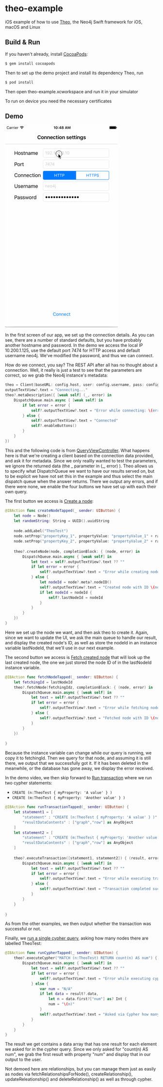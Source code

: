 # theo-example
iOS example of how to use [Theo](https://github.com/GraphStory/neo4j-ios), the Neo4j Swift framework for iOS, macOS and Linux

## Build & Run

If you haven't already, install [CocoaPods](https://cocoapods.org):

```bash
$ gem install cocoapods
```

Then to set up the demo project and install its dependency Theo, run

```bash
$ pod install
```

Then open theo-example.xcworkspace and run it in your simulator

To run on device you need the necessary certificates

## Demo

<img alt="Demo run of the application" src="Demo.gif"/>

In the first screen of our app, we set up the connection details. As you can see, there are a number of standard defaults, but you have probably another hostname and password. In the demo we access the local IP 10.200.1.125, use the default port 7474 for HTTP access and default username neo4j. We've modified the password, and thus we can connect.

How do we connect, you say? The REST API after all has no thought about a connection. Well, it really is just a test to see that the parameters are correct, so we grab the Neo4j instance's metadata:

```swift
theo = Client(baseURL: config.host, user: config.username, pass: config.password)
outputTextView?.text = "Connecting..."
theo?.metaDescription({ [weak self] (_, error) in
    DispatchQueue.main.async { [weak self] in
        if let error = error {
            self?.outputTextView?.text = "Error while connecting: \(error)"
        } else {
            self?.outputTextView?.text = "Connected"
            self?.enableButtons()
        }
    }
})
```

This and the following code is from [QueryViewController](https://github.com/niklassaers/theo-example/blob/master/theo-example/QueryViewController.swift).
What happens here is that we're creating a client based on the connection data provided, and ask it for metadata. Since we only reallly wanted to test the parameters, we ignore the returned data (the _ parameter in (_, error) ). Theo allows us to specify what DispatchQueue we want to have our results served on, but to be explicit we have not set this in the example and thus select the main dispatch queue when the answer returns. There we output any errors, and if there were none, we enable the four buttons we have set up with each their own query.

The first button we access is [Create a node](https://github.com/niklassaers/theo-example/blob/master/theo-example/QueryViewController.swift#L55):

```swift
@IBAction func createNodeTapped(_ sender: UIButton) {
    let node = Node()
    let randomString: String = UUID().uuidString
    
    node.addLabel("TheoTest")
    node.setProp("propertyKey_1", propertyValue: "propertyValue_1" + randomString)
    node.setProp("propertyKey_2", propertyValue: "propertyValue_2" + randomString)
    
    theo?.createNode(node, completionBlock: { (node, error) in
        DispatchQueue.main.async { [weak self] in
            let text = self?.outputTextView?.text ?? ""
            if let error = error {
                self?.outputTextView?.text = "Error while creating node: \(error)\n\n\(text)"
            } else {
                let nodeId = node?.meta?.nodeID()
                self?.outputTextView?.text = "Created node with ID \(nodeId ?? "N/A")\n\n\(text)"
                if let nodeId = nodeId {
                    self?.lastNodeId = nodeId
                }
            }
        }
    })
}
```

Here we set up the node we want, and then ask theo to create it. Again, since we want to update the UI, we ask the main queue to handle our result, and display the created node's ID, as well as store the nodeId in an instance variable lastNodeId, that we'll use in our next example.

The second button we access is [Fetch created node](https://github.com/niklassaers/theo-example/blob/master/theo-example/QueryViewController.swift#L80) that will look up the last created node, the one we just stored the node ID of in the lastNodeId instance variable.

```swift
@IBAction func fetchNodeTapped(_ sender: UIButton) {
    let fetchingId = lastNodeId
    theo?.fetchNode(fetchingIdz, completionBlock: { (node, error) in
        DispatchQueue.main.async { [weak self] in
            let text = self?.outputTextView?.text ?? ""
            if let error = error {
                self?.outputTextView?.text = "Error while fetching node with ID '\(fetchingId)': \(error)\n\n\(text)"
            } else {
                self?.outputTextView?.text = "Fetched node with ID \(node?.meta?.nodeID() ?? "N/A") successfully\n\n\(text)"
            }
        }
    })

}
```
Because the instance variable can change while our query is running, we copy it to fetchingId. Then we query for that node, and assuming it is still there, we output that we successfully got it. If it has been deleted in the meanwhile, or the database has gone away, we display the error received.

In the demo video, we then skip forward to [Run transaction](https://github.com/niklassaers/theo-example/blob/master/theo-example/QueryViewController.swift#L113) where we run two cypher statements:
- ```CREATE (n:TheoTest { myProperty: 'A value' } )```
- ```CREATE (m:TheoTest { myProperty: 'Another value' } )```

```swift
@IBAction func runTransactionTapped(_ sender: UIButton) {
    let statement1 = [
        "statement" : "CREATE (n:TheoTest { myProperty: 'A value' } )" as AnyObject,
        "resultDataContents" : ["graph","row"] as AnyObject
    ]
    let statement2 = [
        "statement" : "CREATE (m:TheoTest { myProperty: 'Another value' } )" as AnyObject,
        "resultDataContents" : ["graph","row"] as AnyObject
    ]
    
    theo?.executeTransaction([statement1, statement2]) { (result, error) in
        DispatchQueue.main.async { [weak self] in
            let text = self?.outputTextView?.text ?? ""
            if let error = error {
                self?.outputTextView?.text = "Error while executing transaction: \(error)\n\n\(text)"
            } else {
                self?.outputTextView?.text = "Transaction completed successfully\n\n\(text)"
            }
        }
    }
    
}
```

As from the other examples, we then output whether the transaction was successful or not.

Finally, we [run a single cypher query](https://github.com/niklassaers/theo-example/blob/master/theo-example/QueryViewController.swift#L95), asking how many nodes there are labelled TheoTest:

```swift
@IBAction func runCypherTapped(_ sender: UIButton) {
    theo?.executeCypher("MATCH (n:TheoTest) RETURN count(n) AS num") { (result, error) in
        DispatchQueue.main.async { [weak self] in
            let text = self?.outputTextView?.text ?? ""
            if let error = error {
                self?.outputTextView?.text = "Error while executing cypher: \(error)\n\n\(text)"
            } else {
                var num = "N/A"
                if let data = result?.data,
                    let n = data.first?["num"] as? Int {
                    num = "\(n)"
                }
                self?.outputTextView?.text = "Asked via Cypher how many nodes there are with label TheoTest. Answer: \(num)\n\n\(text)"
            }
        }
    }
}
```

The result we get contains a data array that has one result for each element we asked for in the cypher query. Since we only asked for "count(n) AS num", we grab the first result with property "num" and display that in our output to the user.

Not demoed here are relationships, but you can manage them just as easily as nodes via fetchRelationshipsForNode(), createRelationship(), updateReleationship() and deleteRelationship() as well as through cypher.